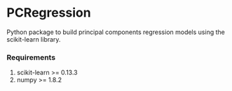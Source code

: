 # PCRegression
Python package to build principal components regression models using the scikit-learn library.

### Requirements
1. scikit-learn >= 0.13.3
2. numpy >= 1.8.2
